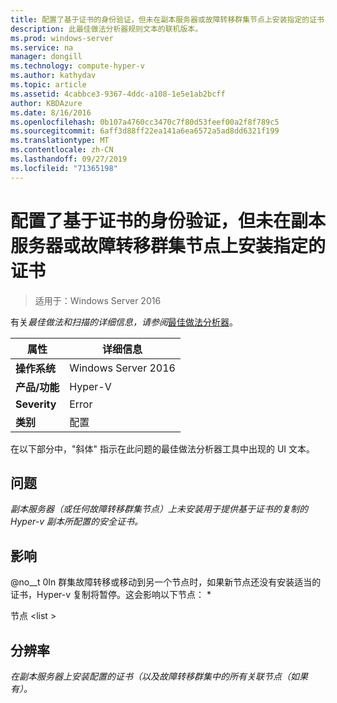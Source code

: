 ```yaml
---
title: 配置了基于证书的身份验证，但未在副本服务器或故障转移群集节点上安装指定的证书
description: 此最佳做法分析器规则文本的联机版本。
ms.prod: windows-server
ms.service: na
manager: dongill
ms.technology: compute-hyper-v
ms.author: kathydav
ms.topic: article
ms.assetid: 4cabbce3-9367-4ddc-a108-1e5e1ab2bcff
author: KBDAzure
ms.date: 8/16/2016
ms.openlocfilehash: 0b107a4760cc3470c7f80d53feef00a2f8f789c5
ms.sourcegitcommit: 6aff3d88ff22ea141a6ea6572a5ad8dd6321f199
ms.translationtype: MT
ms.contentlocale: zh-CN
ms.lasthandoff: 09/27/2019
ms.locfileid: "71365198"
---
```

# <a name="certificate-based-authentication-is-configured-but-the-specified-certificate-is-not-installed-on-the-replica-server-or-failover-cluster-nodes"></a>配置了基于证书的身份验证，但未在副本服务器或故障转移群集节点上安装指定的证书

>适用于：Windows Server 2016


  
有关*最佳做法和扫描的详细信息，请参阅*[最佳做法分析器](https://go.microsoft.com/fwlink/?LinkId=122786)。  
  
|属性|详细信息|  
|-|-|  
|**操作系统**|Windows Server 2016|  
|**产品/功能**|Hyper-V|  
|**Severity**|Error|  
|**类别**|配置|  

在以下部分中，"斜体" 指示在此问题的最佳做法分析器工具中出现的 UI 文本。

## <a name="issue"></a>问题  
  
*副本服务器（或任何故障转移群集节点）上未安装用于提供基于证书的复制的 Hyper-v 副本所配置的安全证书。*  
  
## <a name="impact"></a>影响  
  
@no__t 0In 群集故障转移或移动到另一个节点时，如果新节点还没有安装适当的证书，Hyper-v 复制将暂停。这会影响以下节点： *  
  
节点 \<list >  
  
## <a name="resolution"></a>分辨率  
  
*在副本服务器上安装配置的证书（以及故障转移群集中的所有关联节点（如果有）。*  
  


